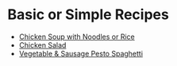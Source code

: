 # Basic or Simple Recipes
- [Chicken Soup with Noodles or Rice](../recipes/chicken_soup.md)
- [Chicken Salad](../recipes/chicken_salad.md)
- [Vegetable & Sausage Pesto Spaghetti](../recipes/vegetable_sausage_spaghetti.md)
